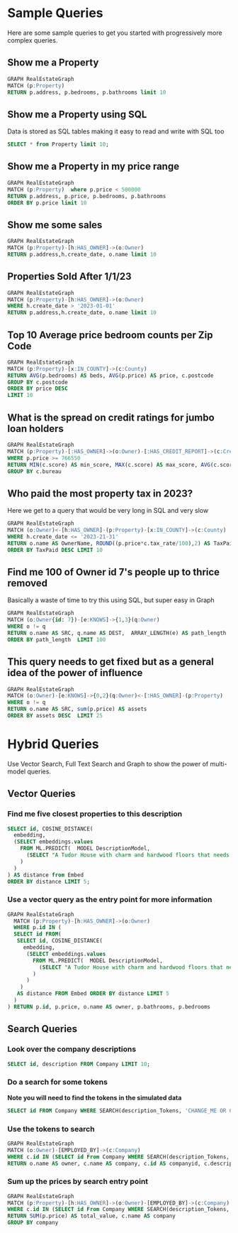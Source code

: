 # Sample Queries

Here are some sample queries to get you started with progressively more complex queries.

## Show me a Property
 
```sql
GRAPH RealEstateGraph
MATCH (p:Property) 
RETURN p.address, p.bedrooms, p.bathrooms limit 10
```

## Show me a Property using SQL
Data is stored as SQL tables making it easy to read and write with SQL too

```sql
SELECT * from Property limit 10;
```

## Show me a Property in my price range
 
```sql
GRAPH RealEstateGraph
MATCH (p:Property)  where p.price < 500000
RETURN p.address, p.price, p.bedrooms, p.bathrooms 
ORDER BY p.price limit 10
```

## Show me some sales

```sql
GRAPH RealEstateGraph
MATCH (p:Property)-[h:HAS_OWNER]->(o:Owner)
RETURN p.address,h.create_date, o.name limit 10
```

## Properties Sold After 1/1/23


```sql
GRAPH RealEstateGraph
MATCH (p:Property)-[h:HAS_OWNER]->(o:Owner)
WHERE h.create_date > '2023-01-01'
RETURN p.address,h.create_date, o.name limit 10
```

## Top 10 Average price bedroom counts per Zip Code


```sql
GRAPH RealEstateGraph
MATCH (p:Property)-[x:IN_COUNTY]->(c:County)
RETURN AVG(p.bedrooms) AS beds, AVG(p.price) AS price, c.postcode
GROUP BY c.postcode
ORDER BY price DESC
LIMIT 10
```

## What is the spread on credit ratings for jumbo loan holders

```sql
GRAPH RealEstateGraph
MATCH (p:Property)-[:HAS_OWNER]->(o:Owner)-[:HAS_CREDIT_REPORT]->(c:CreditReport)
WHERE p.price >= 766550
RETURN MIN(c.score) AS min_score, MAX(c.score) AS max_score, AVG(c.score) AS avg_score, c.bureau
GROUP BY c.bureau
```

## Who paid the most property tax in 2023?

Here we get to a query that would be very long in SQL and very slow

```sql
GRAPH RealEstateGraph
MATCH (o:Owner)<-[h:HAS_OWNER]-(p:Property)-[x:IN_COUNTY]->(c:County)
WHERE h.create_date <= '2023-21-31'
RETURN o.name AS OwnerName, ROUND((p.price*c.tax_rate/100),2) AS TaxPaid, c.name AS County 
ORDER BY TaxPaid DESC LIMIT 10
```

## Find me 100 of Owner id 7's people up to thrice removed

Basically a waste of time to try this using SQL, but super easy in Graph

```sql
GRAPH RealEstateGraph
MATCH (o:Owner{id: 7})-[e:KNOWS]->{1,3}(q:Owner)
WHERE o != q
RETURN o.name AS SRC, q.name AS DEST,  ARRAY_LENGTH(e) AS path_length
ORDER BY path_length  LIMIT 100
```

## This query needs to get fixed but as a general idea of the power of influence

```sql
GRAPH RealEstateGraph
MATCH (o:Owner)-[e:KNOWS]->{0,2}(q:Owner)<-[:HAS_OWNER]-(p:Property)
WHERE o != q
RETURN o.name AS SRC, sum(p.price) AS assets
ORDER BY assets DESC  LIMIT 25
```

# Hybrid Queries

Use Vector Search, Full Text Search and Graph to show the power of multi-model queries.

## Vector Queries

### Find me five closest properties to this description


```sql
SELECT id, COSINE_DISTANCE(
  embedding, 
  (SELECT embeddings.values
    FROM ML.PREDICT(  MODEL DescriptionModel,
      (SELECT "A Tudor House with charm and hardwood floors that needs some remodeling" AS content)
    )
  )
) AS distance from Embed
ORDER BY distance LIMIT 5;
```

### Use a vector query as the entry point for more information

```sql
GRAPH RealEstateGraph
  MATCH (p:Property)-[h:HAS_OWNER]->(o:Owner)
  WHERE p.id IN (
  SELECT id FROM(
   SELECT id, COSINE_DISTANCE(
     embedding,
      (SELECT embeddings.values
        FROM ML.PREDICT(  MODEL DescriptionModel,
          (SELECT "A Tudor House with charm and hardwood floors that needs some remodeling" AS content)
        )
      )
    )
   AS distance FROM Embed ORDER BY distance LIMIT 5
  )
) RETURN p.id, p.price, o.name AS owner, p.bathrooms, p.bedrooms 
```

## Search Queries

### Look over the company descriptions

```sql
SELECT id, description FROM Company LIMIT 10;
```

### Do a search for some tokens

**Note you will need to find the tokens in the simulated data**

```sql
SELECT id FROM Company WHERE SEARCH(description_Tokens, 'CHANGE_ME OR CHANGE_ME')
```

### Use the tokens to search

```sql
GRAPH RealEstateGraph
MATCH (o:Owner)-[EMPLOYED_BY]->(c:Company)
WHERE c.id IN (SELECT id From Company WHERE SEARCH(description_Tokens, 'CHANGE_ME OR CHANGE_ME'))
RETURN o.name AS owner, c.name AS company, c.id AS companyid, c.description LIMIT 10
```

### Sum up the prices by search entry point

```sql
GRAPH RealEstateGraph
MATCH (p:Property)-[h:HAS_OWNER]->(o:Owner)-[EMPLOYED_BY]->(c:Company)
WHERE c.id IN (SELECT id From Company WHERE SEARCH(description_Tokens, 'CHANGE_ME OR CHANGE_ME'))
RETURN SUM(p.price) AS total_value, c.name AS company 
GROUP BY company
```
